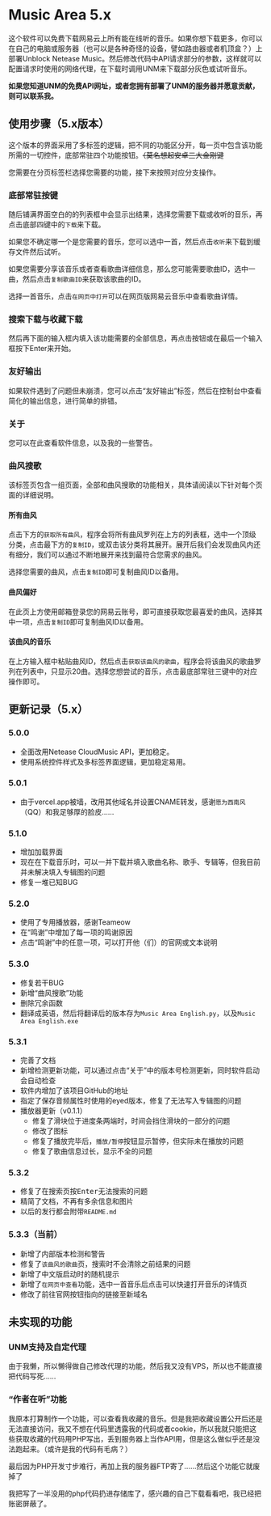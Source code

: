 # Music Area 5.x

这个软件可以免费下载网易云上所有能在线听的音乐。如果你想下载更多，你可以在自己的电脑或服务器（也可以是各种奇怪的设备，譬如路由器或者机顶盒？）上部署Unblock Netease Music。然后修改代码中API请求部分的参数，这样就可以配置请求时使用的网络代理，在下载时调用UNM来下载部分灰色或试听音乐。

**如果您知道UNM的免费API网址，或者您拥有部署了UNM的服务器并愿意贡献，则可以联系我。**

## 使用步骤（5.x版本）

这个版本的界面采用了多标签的逻辑，把不同的功能区分开，每一页中包含该功能所需的一切控件，底部常驻四个功能按钮。~~（莫名想起安卓三大金刚键~~

您需要在分页标签栏选择您需要的功能，接下来按照对应分支操作。

### 底部常驻按键

随后铺满界面空白的的列表框中会显示出结果，选择您需要下载或收听的音乐，再点击底部四键中的`下载`来下载。

如果您不确定哪一个是您需要的音乐，您可以选中一首，然后点击`收听`来下载到缓存文件然后试听。

如果您需要分享该音乐或者查看歌曲详细信息，那么您可能需要歌曲ID，选中一曲，然后点击`复制歌曲ID`来获取该歌曲的ID。

选择一首音乐，点击`在网页中打开`可以在网页版网易云音乐中查看歌曲详情。

### 搜索下载与收藏下载

然后再下面的输入框内填入该功能需要的全部信息，再点击按钮或在最后一个输入框按下Enter来开始。

### 友好输出

如果软件遇到了问题但未崩溃，您可以点击“友好输出”标签，然后在控制台中查看简化的输出信息，进行简单的排错。

### 关于

您可以在此查看软件信息，以及我的一些警告。

### 曲风搜歌

该标签页包含一组页面，全部和曲风搜歌的功能相关，具体请阅读以下针对每个页面的详细说明。

#### 所有曲风

点击下方的`获取所有曲风`，程序会将所有曲风罗列在上方的列表框，选中一个顶级分类，点击最下方的`复制ID`，或双击该分类将其展开。展开后我们会发现曲风内还有细分，我们可以通过不断地展开来找到最符合您需求的曲风。

选择您需要的曲风，点击`复制ID`即可复制曲风ID以备用。

#### 曲风偏好

在此页上方使用邮箱登录您的网易云账号，即可直接获取您最喜爱的曲风，选择其中一项，点击`复制ID`即可复制曲风ID以备用。

#### 该曲风的音乐

在上方输入框中粘贴曲风ID，然后点击`获取该曲风的歌曲`，程序会将该曲风的歌曲罗列在列表中，只显示20曲。选择您想尝试的音乐，点击最底部常驻三键中的对应操作即可。

## 更新记录（5.x）

### 5.0.0

- 全面改用Netease CloudMusic API，更加稳定。
- 使用系统控件样式及多标签界面逻辑，更加稳定易用。

### 5.0.1

- 由于vercel.app被墙，改用其他域名并设置CNAME转发，感谢`愿为西南风`（QQ）和我足够厚的脸皮……

### 5.1.0

- 增加加载界面
- 现在在下载音乐时，可以一并下载并填入歌曲名称、歌手、专辑等，但我目前并未解决填入专辑图的问题
- 修复一堆已知BUG

### 5.2.0

- 使用了专用播放器，感谢Teameow
- 在“鸣谢”中增加了每一项的鸣谢原因
- 点击“鸣谢”中的任意一项，可以打开他（们）的官网或文本说明

### 5.3.0

- 修复若干BUG
- 新增“曲风搜歌”功能
- 删除冗余函数
- 翻译成英语，然后将翻译后的版本存为`Music Area English.py`，以及`Music Area English.exe`

### 5.3.1

- 完善了文档
- 新增检测更新功能，可以通过点击“关于”中的版本号检测更新，同时软件启动会自动检查
- 软件内增加了该项目GitHub的地址
- 指定了保存音频属性时使用的eyed版本，修复了无法写入专辑图的问题
- 播放器更新（v0.1.1）
  - 修复了滑块位于进度条两端时，时间会挡住滑块的一部分的问题
  - 修改了图标
  - 修复了播放完毕后，`播放/暂停`按钮显示暂停，但实际未在播放的问题
  - 修复了歌曲信息过长，显示不全的问题

### 5.3.2

- 修复了在搜索页按<kbd>Enter</kbd>无法搜索的问题
- 精简了文档，不再有多余信息和图片
- 以后的发行都会附带`README.md`

### 5.3.3（当前）

- 新增了内部版本检测和警告
- 修复了`该曲风的歌曲`页，搜索时不会清除之前结果的问题
- 新增了中文版启动时的随机提示
- 新增了`在网页中查看`功能，选中一首音乐后点击可以快速打开音乐的详情页
- 修改了前往官网按钮指向的链接至新域名

## 未实现的功能

### UNM支持及自定代理

由于我懒，所以懒得做自己修改代理的功能，然后我又没有VPS，所以也不能直接把代码写死……

### “作者在听”功能

我原本打算制作一个功能，可以查看我收藏的音乐。但是我把收藏设置公开后还是无法直接访问，我又不想在代码里透露我的代码或者cookie，所以我就只能把这些获取收藏的代码用PHP写出，丢到服务器上当作API用，但是这么做似乎还是没法跑起来。（或许是我的代码有毛病？）

最后因为PHP开发寸步难行，再加上我的服务器FTP寄了……然后这个功能它就废掉了

我把写了一半没用的php代码扔进存储库了，感兴趣的自己下载看看吧，我已经把账密屏蔽了。
